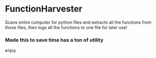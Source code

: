 # FunctionHarvester
Scans entire computer for python files and extracts all the functions from those files, then logs all the functions to one file for later use!


### Made this to save time has a ton of utility

enjoy

